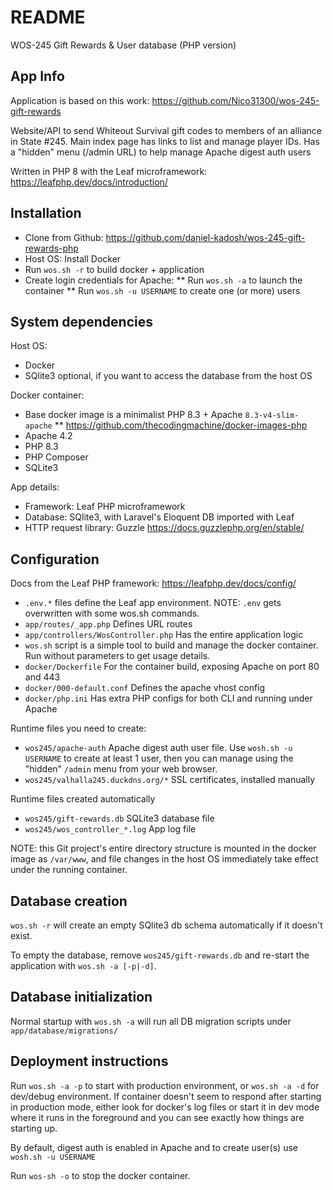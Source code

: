 # README

WOS-245 Gift Rewards & User database (PHP version)

## App Info
Application is based on this work:
https://github.com/Nico31300/wos-245-gift-rewards

Website/API to send Whiteout Survival gift codes to members of an alliance in State #245.
Main index page has links to list and manage player IDs.
Has a "hidden" menu (/admin URL) to help manage Apache digest auth users

Written in PHP 8 with the Leaf microframework:
https://leafphp.dev/docs/introduction/

## Installation
* Clone from Github: https://github.com/daniel-kadosh/wos-245-gift-rewards-php
* Host OS: Install Docker
* Run `wos.sh -r` to build docker + application
* Create login credentials for Apache:
** Run `wos.sh -a` to launch the container
** Run `wos.sh -u USERNAME` to create one (or more) users

## System dependencies
Host OS:
* Docker
* SQlite3 optional, if you want to access the database from the host OS

Docker container:
* Base docker image is a minimalist PHP 8.3 + Apache `8.3-v4-slim-apache`
** https://github.com/thecodingmachine/docker-images-php
* Apache 4.2
* PHP 8.3
* PHP Composer
* SQLite3

App details:
* Framework: Leaf PHP microframework
* Database: SQlite3, with Laravel's Eloquent DB imported with Leaf
* HTTP request library: Guzzle https://docs.guzzlephp.org/en/stable/

## Configuration
Docs from the Leaf PHP framework: https://leafphp.dev/docs/config/
* `.env.*` files define the Leaf app environment. NOTE: `.env` gets overwritten with some wos.sh commands.
* `app/routes/_app.php` Defines URL routes
* `app/controllers/WosController.php` Has the entire application logic
* `wos.sh` script is a simple tool to build and manage the docker container.
Run without parameters to get usage details.
* `docker/Dockerfile` For the container build, exposing Apache on port 80 and 443
* `docker/000-default.conf` Defines the apache vhost config
* `docker/php.ini` Has extra PHP configs for both CLI and running under Apache

Runtime files you need to create:
* `wos245/apache-auth` Apache digest auth user file. Use `wosh.sh -u USERNAME` to create at least 1 user,
then you can manage using the "hidden" `/admin` menu from your web browser.
* `wos245/valhalla245.duckdns.org/*` SSL certificates, installed manually

Runtime files created automatically
* `wos245/gift-rewards.db` SQLite3 database file
* `wos245/wos_controller_*.log` App log file

NOTE: this Git project's entire directory structure is mounted in the docker image as `/var/www`,
and file changes in the host OS immediately take effect under the running container.

## Database creation
`wos.sh -r` will create an empty SQlite3 db schema automatically if it doesn't exist.

To empty the database, remove `wos245/gift-rewards.db` and re-start the application with
`wos.sh -a [-p|-d]`.

## Database initialization
Normal startup with `wos.sh -a` will run all DB migration scripts under
`app/database/migrations/`

## Deployment instructions
Run `wos.sh -a -p` to start with production environment, or `wos.sh -a -d` for dev/debug environment.
If container doesn't seem to respond after starting in production mode, either look for docker's log files
or start it in dev mode where it runs in the foreground and you can see exactly how things are starting up.

By default, digest auth is enabled in Apache and to create user(s) use `wosh.sh -u USERNAME`

Run `wos-sh -o` to stop the docker container.
